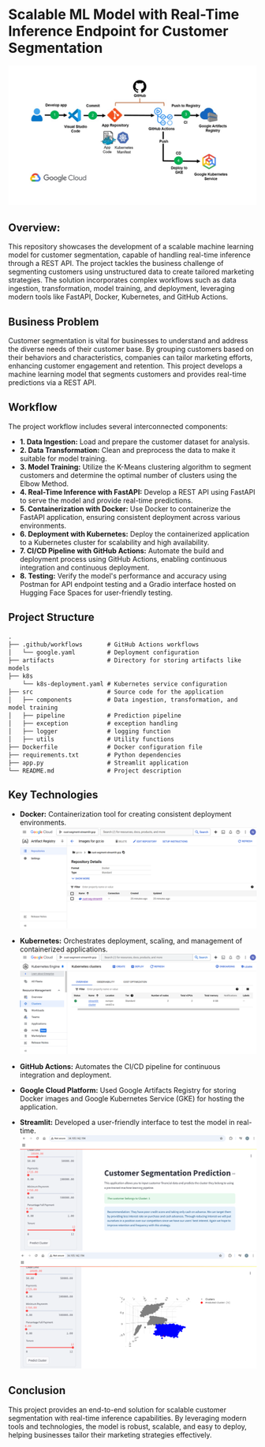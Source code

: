 # **Scalable ML Model with Real-Time Inference Endpoint for Customer Segmentation**
![End to end project workflow](Slide1.jpg)
## Overview:

This repository showcases the development of a scalable machine learning model for customer segmentation, capable of handling real-time inference through a REST API. The project tackles the business challenge of segmenting customers using unstructured data to create tailored marketing strategies. The solution incorporates complex workflows such as data ingestion, transformation, model training, and deployment, leveraging modern tools like FastAPI, Docker, Kubernetes, and GitHub Actions.

## Business Problem

Customer segmentation is vital for businesses to understand and address the diverse needs of their customer base. By grouping customers based on their behaviors and characteristics, companies can tailor marketing efforts, enhancing customer engagement and retention. This project develops a machine learning model that segments customers and provides real-time predictions via a REST API.

## Workflow

The project workflow includes several interconnected components:

* **1. Data Ingestion:** Load and prepare the customer dataset for analysis.
* **2. Data Transformation:** Clean and preprocess the data to make it suitable for model training.
* **3. Model Training:** Utilize the K-Means clustering algorithm to segment customers and determine the optimal number of clusters using the Elbow Method.
* **4. Real-Time Inference with FastAPI:** Develop a REST API using FastAPI to serve the model and provide real-time predictions.
* **5. Containerization with Docker:** Use Docker to containerize the FastAPI application, ensuring consistent deployment across various environments.
* **6. Deployment with Kubernetes:** Deploy the containerized application to a Kubernetes cluster for scalability and high availability.
* **7. CI/CD Pipeline with GitHub Actions:** Automate the build and deployment process using GitHub Actions, enabling continuous integration and continuous deployment.
* **8. Testing:** Verify the model's performance and accuracy using Postman for API endpoint testing and a Gradio interface hosted on Hugging Face Spaces for user-friendly testing.

## Project Structure

```
.
├── .github/workflows       # GitHub Actions workflows
│   └── google.yaml         # Deployment configuration
├── artifacts               # Directory for storing artifacts like models
├── k8s                     
    └── k8s-deployment.yaml # Kubernetes service configuration
├── src                     # Source code for the application
│   ├── components          # Data ingestion, transformation, and model training
│   ├── pipeline            # Prediction pipeline
│   ├── exception           # exception handling
│   ├── logger              # logging function
│   ├── utils               # Utility functions
├── Dockerfile              # Docker configuration file       
├── requirements.txt        # Python dependencies
├── app.py                  # Streamlit application
└── README.md               # Project description
```
## Key Technologies

* **Docker:** Containerization tool for creating consistent deployment environments.
![Building docker image](GCP-docker.png)
* **Kubernetes:** Orchestrates deployment, scaling, and management of containerized applications.
![gke cluster](GKE-cluster.png)
* **GitHub Actions:** Automates the CI/CD pipeline for continuous integration and deployment.

* **Google Cloud Platform:** Used Google Artifacts Registry for storing Docker images and Google Kubernetes Service (GKE) for hosting the application.

* **Streamlit:** Developed a user-friendly interface to test the model in real-time.
![streamlit app](GKE-deploy.png)
![streamlit app 2](GKE-deploy2.png)

## Conclusion

This project provides an end-to-end solution for scalable customer segmentation with real-time inference capabilities. By leveraging modern tools and technologies, the model is robust, scalable, and easy to deploy, helping businesses tailor their marketing strategies effectively.